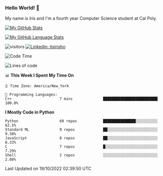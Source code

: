 ### Hello World! 👋

My name is Iris and I'm a fourth year Computer Science student at Cal Poly. 


[![My GitHub Stats](https://github-readme-stats.vercel.app/api?username=sleepyStick&show_icons=true&&count_private=true&include_all_commits=true&theme=buefy)]()

[![My GitHub Language Stats](https://github-readme-stats.vercel.app/api/top-langs/?username=sleepyStick&langs_count=5&theme=buefy)]()

![visitors](https://visitor-badge.glitch.me/badge?page_id=sleepyStick.sleepyStick)
[![Linkedin: itsirisho](https://img.shields.io/badge/-itsirisho-informational?style=flat-square&logo=Linkedin&logoColor=white&link=https://www.linkedin.com/in/itsirisho/)](https://www.linkedin.com/in/itsirisho/)

<!--START_SECTION:waka-->
![Code Time](http://img.shields.io/badge/Code%20Time-369%20hrs%2048%20mins-blue)

![Lines of code](https://img.shields.io/badge/From%20Hello%20World%20I%27ve%20Written-19%20Million%20lines%20of%20code-blue)

📊 **This Week I Spent My Time On** 

```text
⌚︎ Time Zone: America/New_York

💬 Programming Languages: 
C++                      7 mins              █████████████████████████   100.0%

```

**I Mostly Code in Python** 

```text
Python                   60 repos            ███████████████░░░░░░░░░░   62.5% 
Standard ML              9 repos             ██░░░░░░░░░░░░░░░░░░░░░░░   9.38% 
JavaScript               8 repos             ██░░░░░░░░░░░░░░░░░░░░░░░   8.33% 
C                        7 repos             █░░░░░░░░░░░░░░░░░░░░░░░░   7.29% 
Shell                    2 repos             ░░░░░░░░░░░░░░░░░░░░░░░░░   2.08%

```



 Last Updated on 19/10/2022 02:39:50 UTC
<!--END_SECTION:waka-->

<!--
**konanyuta/konanyuta** is a ✨ _special_ ✨ repository because its `README.md` (this file) appears on your GitHub profile.

Here are some ideas to get you started:

- 🔭 I’m currently working on ...
- 🌱 I’m currently learning ...
- 👯 I’m looking to collaborate on ...
- 🤔 I’m looking for help with ...
- 💬 Ask me about ...
- 📫 How to reach me: ...
- 😄 Pronouns: ...
- ⚡ Fun fact: ...
-->
